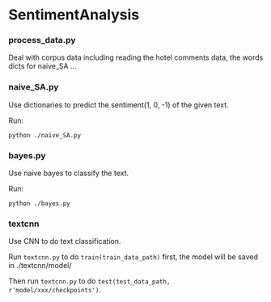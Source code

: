 # SentimentAnalysis


### process_data.py

Deal with corpus data including reading the hotel comments data, the words dicts for naive_SA ...


### naive_SA.py

Use dictionaries to predict the sentiment(1, 0, -1) of the given text.

Run:

    python ./naive_SA.py


### bayes.py

Use naive bayes to classify the text.

Run:

    python ./bayes.py


### textcnn

Use CNN to do text classification.

Run `textcnn.py` to do `train(train_data_path)` first, the model will be saved in ./textcnn/model/

Then run `textcnn.py` to do `test(test_data_path, r'model/xxx/checkpoints')`.
